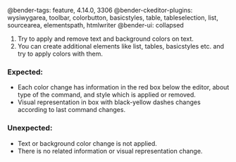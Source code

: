 @bender-tags: feature, 4.14.0, 3306
@bender-ckeditor-plugins: wysiwygarea, toolbar, colorbutton, basicstyles, table, tableselection, list, sourcearea, elementspath, htmlwriter
@bender-ui: collapsed

1. Try to apply and remove text and background colors on text.
2. You can create additional elements like list, tables, basicstyles etc. and try to apply colors with them.

### Expected:
* Each color change has information in the red box below the editor, about type of the command, and style which is applied or removed.
* Visual representation in box with black-yellow dashes changes according to last command changes.

### Unexpected:
* Text or background color change is not applied.
* There is no related information or visual representation change.
